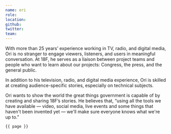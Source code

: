 ```yaml
---
name: ori
role: 
location: 
github:
twitter:
team:
---
```


With more than 25 years’ experience working in TV, radio, and digital media, Ori is no stranger to engage viewers, listeners, and users in meaningful conversation. At 18F, he serves as a liaison between project teams and people who want to learn about our projects: Congress, the press, and the general public.

In addition to his television, radio, and digital media experience, Ori is skilled at creating audience-specific stories, especially on technical subjects. 

Ori wants to show the world the great things government is capable of by creating and sharing 18F’s stories. He believes that, “using all the tools we have available — video, social media, live events and some things that haven't been invented yet — we'll make sure everyone knows what we're up to.”

<code>{{ page }}</code>

